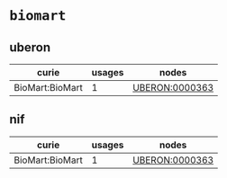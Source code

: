 # `biomart`

## uberon

| curie           |   usages | nodes                                                           |
|-----------------|----------|-----------------------------------------------------------------|
| BioMart:BioMart |        1 | [UBERON:0000363](http://purl.obolibrary.org/obo/UBERON_0000363) |

## nif

| curie           |   usages | nodes                                                           |
|-----------------|----------|-----------------------------------------------------------------|
| BioMart:BioMart |        1 | [UBERON:0000363](http://purl.obolibrary.org/obo/UBERON_0000363) |

